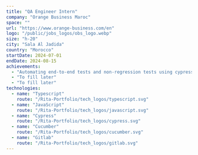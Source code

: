 ```yaml
---
title: "QA Engineer Intern"
company: "Orange Business Maroc"
space: ""
url: "https://www.orange-business.com/en"
logo: "/public/jobs_logos/obs_logo.webp"
size: "h-20"
city: "Sala Al Jadida"
country: "Morocco"
startDate: 2024-07-01
endDate: 2024-08-15
achievements:
  - "Automating end-to-end tests and non-regression tests using cypress and cucumber within the context of a monitoring project."
  - "To fill later"
  - "To fill later"
technologies:
  - name: "Typescript"
    route: "/Rita-Portfolio/tech_logos/typescript.svg"
  - name: "JavaScript"
    route: "/Rita-Portfolio/tech_logos/javascript.svg"
  - name: "Cypress"
    route: "/Rita-Portfolio/tech_logos/cypress.svg"
  - name: "Cucumber"
    route: "/Rita-Portfolio/tech_logos/cucumber.svg"
  - name: "Gitlab"
    route: "/Rita-Portfolio/tech_logos/gitlab.svg"
---
```

